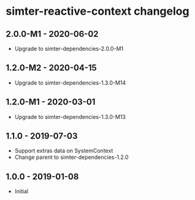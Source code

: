 # simter-reactive-context changelog

## 2.0.0-M1 - 2020-06-02

- Upgrade to simter-dependencies-2.0.0-M1

## 1.2.0-M2 - 2020-04-15

- Upgrade to simter-dependencies-1.3.0-M14

## 1.2.0-M1 - 2020-03-01

- Upgrade to simter-dependencies-1.3.0-M13

## 1.1.0 - 2019-07-03

- Support extras data on SystemContext
- Change parent to simter-dependencies-1.2.0

## 1.0.0 - 2019-01-08

- Initial